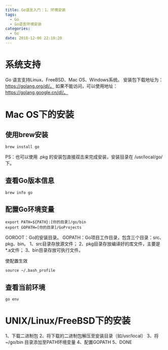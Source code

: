 ```yaml
---
title: Go语言入门：1、环境安装
tags:
  - Go
  - Go语言环境安装
categories:
  - Go
date: 2018-12-06 22:10:20
---
```


# 系统支持
Go 语言支持Linux、FreeBSD、Mac OS、Windows系统。
安装包下载地址为：https://golang.org/dl/。
如果不能访问，可以使用地址：https://golang.google.cn/dl/。

# Mac OS下的安装
## 使用brew安装
```
brew install go
```
PS：也可以使用 .pkg 的安装包直接双击来完成安装，安装目录在 /usr/local/go/ 下。

## 查看Go版本信息
```
brew info go
```

## 配置Go环境变量
```
export PATH=${PATH}:[你的目录]/go/bin
export GOPATH=[你的目录]/GoProjects
```
GOROOT：Go的安装目录。
GOPATH：Go项目工作目录，包含三个目录：src、pkg、bin。
1、src目录存放源文件；
2、pkg目录存放编译好的库文件，主要是*.a文件；
3、bin目录存放可执行文件。

使配置生效
```
source ~/.bash_profile
```

## 查看当前环境
```
go env
```

# UNIX/Linux/FreeBSD下的安装
1、下载二进制包
2、将下载的二进制包解压至安装目录（如/usr/local）
3、将 ~/go/bin 目录添加至PATH环境变量
4、配置GOPATH
5、DONE